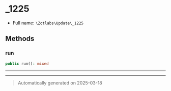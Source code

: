 
# _1225





* Full name: `\Zotlabs\Update\_1225`




## Methods


### run



```php
public run(): mixed
```












***


***
> Automatically generated on 2025-03-18

